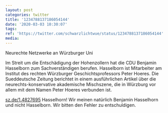 ```yaml
---
layout: post
categories: twitter
title: '1234788137186054144'
date: '2020-03-03 10:30:07'
tags: 
ref: 'https://twitter.com/schwarzlichtwue/status/1234788137186054144'
media:
---
```

Neurechte Netzwerke an Würzburger Uni



Im Streit um die Entschädigung der Hohenzollern hat die CDU Benjamin Hasselborn zum Sachverständigen berufen. Hasselborn ist Mitarbeiter am Institut des rechten Würzburger Geschichtsprofessors Peter Hoeres. 
Die Sueddeutsche Zeitung berichtet in einem ausführlichen Artikel über die neurechts-konservative akademische Mischszene, die in Würzburg vor allem mit dem Namen Peter Hoeres verbunden ist.



[sz.de/1.4827695](https://sz.de/1.4827695) 
Hasselhorn! Wir meinen natürlich Benjamin Hasselhorn und nicht Hasselborn. Wir bitten den Fehler zu entschuldigen. 